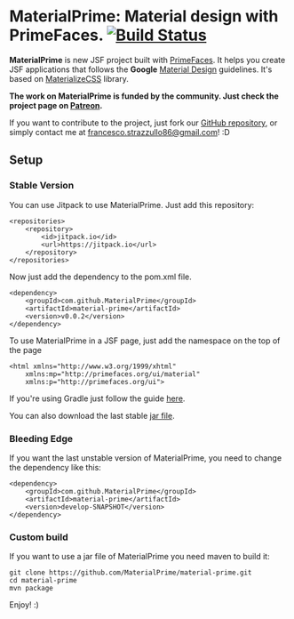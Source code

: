 # MaterialPrime: Material design with PrimeFaces. [![Build Status](https://travis-ci.org/MaterialPrime/material-prime.svg?branch=develop)](https://travis-ci.org/MaterialPrime/material-prime)

**MaterialPrime** is new JSF project built with [PrimeFaces](http://www.primefaces.org/). It helps you create JSF applications that follows the **Google** [Material Design](http://www.google.com/design/spec/material-design/introduction.html) guidelines. It's based on [MaterializeCSS](http://materializecss.com/) library.

**The work on MaterialPrime is funded by the community. Just check the project page on [Patreon](https://www.patreon.com/material_prime).**

If you want to contribute to the project, just fork our [GitHub repository](https://github.com/MaterialPrime/), or simply contact me at [francesco.strazzullo86@gmail.com](mailto:francesco.strazzullo86@gmail.com)! :D

## Setup
### Stable Version

You can use Jitpack to use MaterialPrime. Just add this repository:

    <repositories>
    	<repository>
    	    <id>jitpack.io</id>
    	    <url>https://jitpack.io</url>
    	</repository>
    </repositories>

Now just add the dependency to the pom.xml file.

    <dependency>
        <groupId>com.github.MaterialPrime</groupId>
        <artifactId>material-prime</artifactId>
        <version>v0.0.2</version>
    </dependency>

To use MaterialPrime in a JSF page, just add the namespace on the top of the page


    <html xmlns="http://www.w3.org/1999/xhtml"
    	xmlns:mp="http://primefaces.org/ui/material"
    	xmlns:p="http://primefaces.org/ui">

If you're using Gradle just follow the guide [here](https://jitpack.io/#MaterialPrime/material-prime).

You can also download the last stable [jar file](https://jitpack.io/com/github/MaterialPrime/material-prime/v0.0.2/material-prime-v0.0.2.jar).

### Bleeding Edge

If you want the last unstable version of MaterialPrime, you need to change the dependency like this:

    <dependency>
        <groupId>com.github.MaterialPrime</groupId>
        <artifactId>material-prime</artifactId>
        <version>develop-SNAPSHOT</version>
    </dependency>

### Custom build

If you want to use a jar file of MaterialPrime you need maven to build it:

    git clone https://github.com/MaterialPrime/material-prime.git
    cd material-prime
    mvn package

Enjoy! :)

